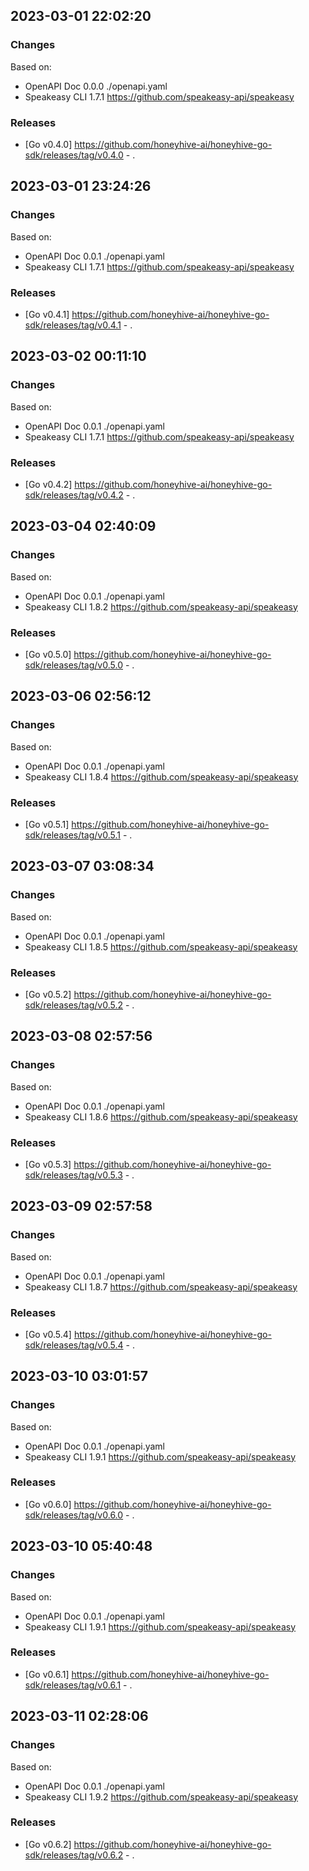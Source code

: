 

## 2023-03-01 22:02:20
### Changes
Based on:
- OpenAPI Doc 0.0.0 ./openapi.yaml
- Speakeasy CLI 1.7.1 https://github.com/speakeasy-api/speakeasy
### Releases
- [Go v0.4.0] https://github.com/honeyhive-ai/honeyhive-go-sdk/releases/tag/v0.4.0 - .

## 2023-03-01 23:24:26
### Changes
Based on:
- OpenAPI Doc 0.0.1 ./openapi.yaml
- Speakeasy CLI 1.7.1 https://github.com/speakeasy-api/speakeasy
### Releases
- [Go v0.4.1] https://github.com/honeyhive-ai/honeyhive-go-sdk/releases/tag/v0.4.1 - .

## 2023-03-02 00:11:10
### Changes
Based on:
- OpenAPI Doc 0.0.1 ./openapi.yaml
- Speakeasy CLI 1.7.1 https://github.com/speakeasy-api/speakeasy
### Releases
- [Go v0.4.2] https://github.com/honeyhive-ai/honeyhive-go-sdk/releases/tag/v0.4.2 - .

## 2023-03-04 02:40:09
### Changes
Based on:
- OpenAPI Doc 0.0.1 ./openapi.yaml
- Speakeasy CLI 1.8.2 https://github.com/speakeasy-api/speakeasy
### Releases
- [Go v0.5.0] https://github.com/honeyhive-ai/honeyhive-go-sdk/releases/tag/v0.5.0 - .

## 2023-03-06 02:56:12
### Changes
Based on:
- OpenAPI Doc 0.0.1 ./openapi.yaml
- Speakeasy CLI 1.8.4 https://github.com/speakeasy-api/speakeasy
### Releases
- [Go v0.5.1] https://github.com/honeyhive-ai/honeyhive-go-sdk/releases/tag/v0.5.1 - .

## 2023-03-07 03:08:34
### Changes
Based on:
- OpenAPI Doc 0.0.1 ./openapi.yaml
- Speakeasy CLI 1.8.5 https://github.com/speakeasy-api/speakeasy
### Releases
- [Go v0.5.2] https://github.com/honeyhive-ai/honeyhive-go-sdk/releases/tag/v0.5.2 - .

## 2023-03-08 02:57:56
### Changes
Based on:
- OpenAPI Doc 0.0.1 ./openapi.yaml
- Speakeasy CLI 1.8.6 https://github.com/speakeasy-api/speakeasy
### Releases
- [Go v0.5.3] https://github.com/honeyhive-ai/honeyhive-go-sdk/releases/tag/v0.5.3 - .

## 2023-03-09 02:57:58
### Changes
Based on:
- OpenAPI Doc 0.0.1 ./openapi.yaml
- Speakeasy CLI 1.8.7 https://github.com/speakeasy-api/speakeasy
### Releases
- [Go v0.5.4] https://github.com/honeyhive-ai/honeyhive-go-sdk/releases/tag/v0.5.4 - .

## 2023-03-10 03:01:57
### Changes
Based on:
- OpenAPI Doc 0.0.1 ./openapi.yaml
- Speakeasy CLI 1.9.1 https://github.com/speakeasy-api/speakeasy
### Releases
- [Go v0.6.0] https://github.com/honeyhive-ai/honeyhive-go-sdk/releases/tag/v0.6.0 - .

## 2023-03-10 05:40:48
### Changes
Based on:
- OpenAPI Doc 0.0.1 ./openapi.yaml
- Speakeasy CLI 1.9.1 https://github.com/speakeasy-api/speakeasy
### Releases
- [Go v0.6.1] https://github.com/honeyhive-ai/honeyhive-go-sdk/releases/tag/v0.6.1 - .

## 2023-03-11 02:28:06
### Changes
Based on:
- OpenAPI Doc 0.0.1 ./openapi.yaml
- Speakeasy CLI 1.9.2 https://github.com/speakeasy-api/speakeasy
### Releases
- [Go v0.6.2] https://github.com/honeyhive-ai/honeyhive-go-sdk/releases/tag/v0.6.2 - .